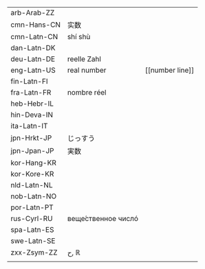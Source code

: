 | | | |
|-|-|-|
| arb-Arab-ZZ |  |  |
| cmn-Hans-CN | 实数 |  |
| cmn-Latn-CN | shí shù |  |
| dan-Latn-DK |  |  |
| deu-Latn-DE | reelle Zahl |  |
| eng-Latn-US | real number | [[number line]] |
| fin-Latn-FI |  |  |
| fra-Latn-FR | nombre réel |  |
| heb-Hebr-IL |  |  |
| hin-Deva-IN |  |  |
| ita-Latn-IT |  |  |
| jpn-Hrkt-JP | じっすう |  |
| jpn-Jpan-JP | 実数 |  |
| kor-Hang-KR |  |  |
| kor-Kore-KR |  |  |
| nld-Latn-NL |  |  |
| nob-Latn-NO |  |  |
| por-Latn-PT |  |  |
| rus-Cyrl-RU | веще́ственное числó |  |
| spa-Latn-ES |  |  |
| swe-Latn-SE |  |  |
| zxx-Zsym-ZZ | ح, ℝ |  |
|  |  |  |